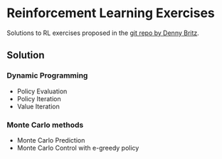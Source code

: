 # Reinforcement Learning Exercises

Solutions to RL exercises proposed in the [git repo by Denny Britz](https://github.com/dennybritz/reinforcement-learning).

## Solution

### Dynamic Programming
- Policy Evaluation
- Policy Iteration
- Value Iteration

### Monte Carlo methods
- Monte Carlo Prediction
- Monte Carlo Control with e-greedy policy
